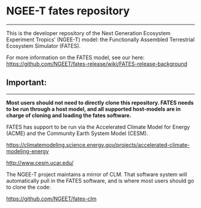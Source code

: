 # NGEE-T fates repository
------------------------------

This is the developer repository of the Next Generation Ecosystem Experiment Tropics’ (NGEE-T) model: the Functionally Assembled Terrestrial Ecosystem Simulator (FATES).

For more information on the FATES model, see our here:  https://github.com/NGEET/fates-release/wiki/FATES-release-background


## Important:
------------------------------

**Most users should not need to directly clone this repository.  FATES needs to be run through a host model, and all supported host-models are in charge of cloning and loading the fates software.**

FATES has support to be run via the Accelerated Climate Model for Energy (ACME) and the Community Earth System Model (CESM).

https://climatemodeling.science.energy.gov/projects/accelerated-climate-modeling-energy

http://www.cesm.ucar.edu/

The NGEE-T project maintains a mirror of CLM.  That software system will automatically pull in the FATES software, and is where most users should go to clone the code:

https://github.com/NGEET/fates-clm
